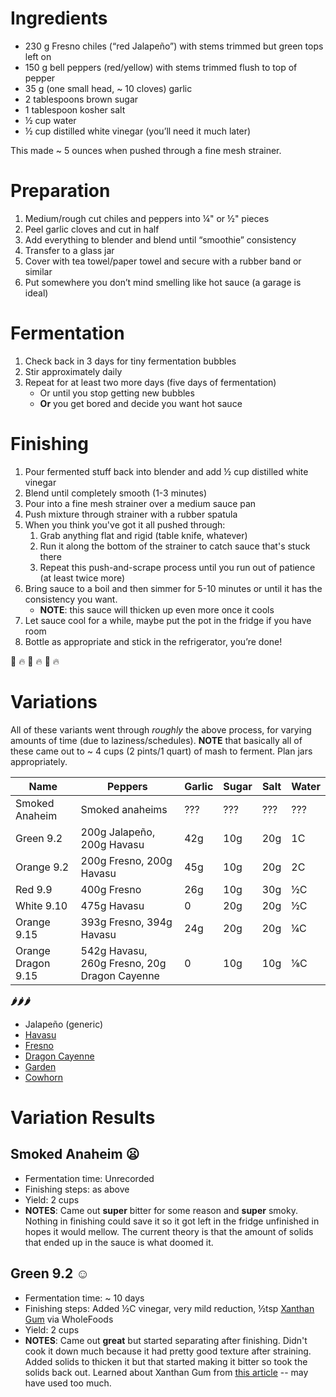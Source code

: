 # Ingredients
- 230 g Fresno chiles (“red Jalapeño”) with stems trimmed but green tops left on
- 150 g bell peppers (red/yellow) with stems trimmed flush to top of pepper
- 35 g (one small head, ~ 10 cloves) garlic
- 2 tablespoons brown sugar
- 1 tablespoon kosher salt
- ½ cup water
- ½ cup distilled white vinegar (you’ll need it much later)

This made ~ 5 ounces when pushed through a fine mesh strainer.

# Preparation
1. Medium/rough cut chiles and peppers into ¼" or ½" pieces
2. Peel garlic cloves and cut in half
3. Add everything to blender and blend until “smoothie” consistency
4. Transfer to a glass jar
5. Cover with tea towel/paper towel and secure with a rubber band or similar
6. Put somewhere you don’t mind smelling like hot sauce (a garage is ideal)

# Fermentation
1. Check back in 3 days for tiny fermentation bubbles
2. Stir approximately daily
3. Repeat for at least two more days (five days of fermentation)
   - Or until you stop getting new bubbles
   - **Or** you get bored and decide you want hot sauce

# Finishing
1. Pour fermented stuff back into blender and add ½ cup distilled white vinegar
2. Blend until completely smooth (1-3 minutes)
3. Pour into a fine mesh strainer over a medium sauce pan
4. Push mixture through strainer with a rubber spatula
5. When you think you've got it all pushed through:
   1. Grab anything flat and rigid (table knife, whatever)
   2. Run it along the bottom of the strainer to catch sauce that's stuck there
   3. Repeat this push-and-scrape process until you run out of patience (at least twice more)
6. Bring sauce to a boil and then simmer for 5-10 minutes or until it has the consistency you want.
   - **NOTE**: this sauce will thicken up even more once it cools
7. Let sauce cool for a while, maybe put the pot in the fridge if you have room
8. Bottle as appropriate and stick in the refrigerator, you’re done!

:tada: :fire: :tada: :fire: :tada: :fire:

# Variations
All of these variants went through _roughly_ the above process, for varying amounts of time (due to laziness/schedules). **NOTE** that basically all of these came out to ~ 4 cups (2 pints/1 quart) of mash to ferment. Plan jars appropriately.

| Name | Peppers | Garlic | Sugar | Salt | Water |
| ---- | ------- | ------ | ----- | ---- | ----- |
| Smoked Anaheim | Smoked anaheims | ??? | ??? | ??? | ??? |
| Green 9.2 | 200g Jalapeño, 200g Havasu | 42g | 10g | 20g | 1C |
| Orange 9.2 | 200g Fresno, 200g Havasu | 45g | 10g | 20g | 2C |
| Red 9.9 | 400g Fresno | 26g | 10g | 30g | ½C |
| White 9.10 | 475g Havasu | 0 | 20g | 20g | ½C |
| Orange 9.15 | 393g Fresno, 394g Havasu | 24g | 20g | 20g | ¼C |
| Orange Dragon 9.15 | 542g Havasu, 260g Fresno, 20g Dragon Cayenne | 0 | 10g | 10g | ⅛C |

**🌶🌶🌶**
- Jalapeño (generic)
- [Havasu](https://bonnieplants.com/product/havasu-hot-pepper/)
- [Fresno](https://bonnieplants.com/product/flaming-flare-fresno-chili-pepper/)
- [Dragon Cayenne](https://bonnieplants.com/product/dragon-cayenne-pepper/)
- [Garden](https://bonnieplants.com/product/garden-salsa-hot-pepper/)
- [Cowhorn](https://bonnieplants.com/product/cowhorn-hot-pepper/)

# Variation Results
## Smoked Anaheim :frowning:
- Fermentation time: Unrecorded
- Finishing steps: as above
- Yield: 2 cups
- **NOTES**: Came out **super** bitter for some reason and **super** smoky. Nothing in finishing could save it so it got left in the fridge unfinished in hopes it would mellow. The current theory is that the amount of solids that ended up in the sauce is what doomed it.

## Green 9.2 :relaxed:
- Fermentation time: ~ 10 days
- Finishing steps: Added ½C vinegar, very mild reduction, ½tsp [Xanthan Gum](https://www.bobsredmill.com/xanthan-gum.html) via WholeFoods
- Yield: 2 cups
- **NOTES**: Came out **great** but started separating after finishing. Didn't cook it down much because it had pretty good texture after straining. Added solids to thicken it but that started making it bitter so took the solids back out. Learned about Xanthan Gum from [this article](https://www.pepperscale.com/sauce-too-thin-how-to-thicken-hot-sauce/) -- may have used too much.
